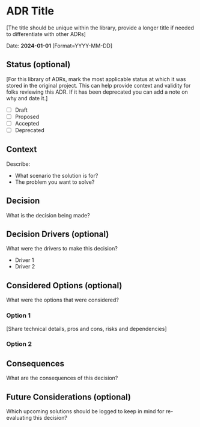 # ADR Title

[The title should be unique within the library, provide a longer title if needed to differentiate with other ADRs]

Date: **2024-01-01** [Format=YYYY-MM-DD]

## Status (optional)

[For this library of ADRs, mark the most applicable status at which it was stored in the original project. This can help provide context and validity for folks reviewing this ADR. If it has been deprecated you can add a note on why and date it.]

- [ ] Draft
- [ ] Proposed
- [ ] Accepted
- [ ] Deprecated

## Context

Describe:

- What scenario the solution is for?
- The problem you want to solve?

## Decision

What is the decision being made?

## Decision Drivers (optional)

What were the drivers to make this decision?

- Driver 1
- Driver 2

## Considered Options (optional)

What were the options that were considered?

### Option 1

[Share technical details, pros and cons, risks and dependencies]

### Option 2

## Consequences

What are the consequences of this decision?

## Future Considerations (optional)

Which upcoming solutions should be logged to keep in mind for re-evaluating this decision?
